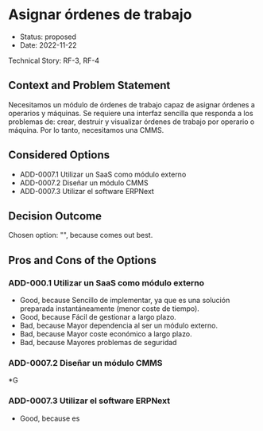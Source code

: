 # Asignar órdenes de trabajo

* Status: proposed
* Date: 2022-11-22

Technical Story: RF-3, RF-4

## Context and Problem Statement

Necesitamos un módulo de órdenes de trabajo capaz de asignar órdenes a operarios y máquinas. 
Se requiere una interfaz sencilla que responda a los problemas de: crear, destruir y visualizar órdenes de trabajo por operario o máquina.
Por lo tanto, necesitamos una CMMS.

## Considered Options

* ADD-0007.1 Utilizar un SaaS como módulo externo
* ADD-0007.2 Diseñar un módulo CMMS
* ADD-0007.3 Utilizar el software ERPNext

## Decision Outcome

Chosen option: "", because comes out best.

## Pros and Cons of the Options

### ADD-000.1 Utilizar un SaaS como módulo externo

* Good, because Sencillo de implementar, ya que es una solución preparada instantáneamente (menor coste de tiempo).
* Good, because Fácil de gestionar a largo plazo.
* Bad, because Mayor dependencia al ser un módulo externo.
* Bad, because Mayor coste económico a largo plazo.
* Bad, because Mayores problemas de seguridad

### ADD-0007.2 Diseñar un módulo CMMS

*G
### ADD-0007.3 Utilizar el software ERPNext

* Good, because es